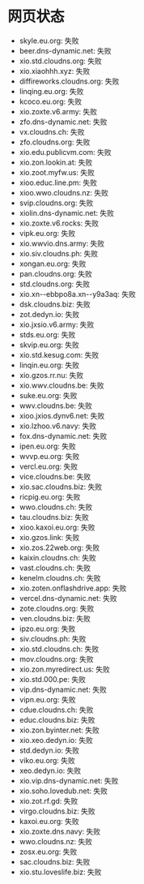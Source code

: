 # 网页状态
- skyle.eu.org: 失败
- beer.dns-dynamic.net: 失败
- xio.std.cloudns.org: 失败
- xio.xiaohhh.xyz: 失败
- diffireworks.cloudns.org: 失败
- linqing.eu.org: 失败
- kcoco.eu.org: 失败
- xio.zoxte.v6.army: 失败
- zfo.dns-dynamic.net: 失败
- vx.cloudns.ch: 失败
- zfo.cloudns.org: 失败
- xio.edu.publicvm.com: 失败
- xio.zon.lookin.at: 失败
- xio.zoot.myfw.us: 失败
- xioo.educ.line.pm: 失败
- xioo.wwo.cloudns.nz: 失败
- svip.cloudns.org: 失败
- xiolin.dns-dynamic.net: 失败
- xio.zoxte.v6.rocks: 失败
- vipk.eu.org: 失败
- xio.wwvio.dns.army: 失败
- xio.siv.cloudns.ph: 失败
- xongan.eu.org: 失败
- pan.cloudns.org: 失败
- std.cloudns.org: 失败
- xio.xn--ebbpo8a.xn--y9a3aq: 失败
- dsk.cloudns.biz: 失败
- zot.dedyn.io: 失败
- xio.jxsio.v6.army: 失败
- stds.eu.org: 失败
- skvip.eu.org: 失败
- xio.std.kesug.com: 失败
- linqin.eu.org: 失败
- xio.gzos.rr.nu: 失败
- xio.wwv.cloudns.be: 失败
- suke.eu.org: 失败
- wwv.cloudns.be: 失败
- xioo.jxios.dynv6.net: 失败
- xio.lzhoo.v6.navy: 失败
- fox.dns-dynamic.net: 失败
- ipen.eu.org: 失败
- wvvp.eu.org: 失败
- vercl.eu.org: 失败
- vice.cloudns.be: 失败
- xio.sac.cloudns.biz: 失败
- ricpig.eu.org: 失败
- wwo.cloudns.ch: 失败
- tau.cloudns.biz: 失败
- xioo.kaxoi.eu.org: 失败
- xio.gzos.link: 失败
- xio.zos.22web.org: 失败
- kaixin.cloudns.ch: 失败
- vast.cloudns.ch: 失败
- kenelm.cloudns.ch: 失败
- xio.zoten.onflashdrive.app: 失败
- vercel.dns-dynamic.net: 失败
- zote.cloudns.org: 失败
- ven.cloudns.biz: 失败
- ipzo.eu.org: 失败
- siv.cloudns.ph: 失败
- xio.std.cloudns.ch: 失败
- mov.cloudns.org: 失败
- xio.zon.myredirect.us: 失败
- xio.std.000.pe: 失败
- vip.dns-dynamic.net: 失败
- vipn.eu.org: 失败
- cdue.cloudns.ch: 失败
- educ.cloudns.biz: 失败
- xio.zon.byinter.net: 失败
- xio.xeo.dedyn.io: 失败
- std.dedyn.io: 失败
- viko.eu.org: 失败
- xeo.dedyn.io: 失败
- xio.vip.dns-dynamic.net: 失败
- xio.soho.lovedub.net: 失败
- xio.zot.rf.gd: 失败
- virgo.cloudns.biz: 失败
- kaxoi.eu.org: 失败
- xio.zoxte.dns.navy: 失败
- wwo.cloudns.nz: 失败
- zosx.eu.org: 失败
- sac.cloudns.biz: 失败
- xio.stu.loveslife.biz: 失败
